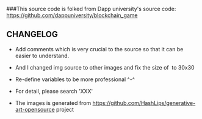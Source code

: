 

###This source code is folked from Dapp university's source code: https://github.com/dappuniversity/blockchain_game

## CHANGELOG
 - Add comments which is very crucial to the source so that it can be easier to understand.

 - And I changed img source to other images and fix the size of <img> to 30x30

 - Re-define variables to be more professional ^-^

 - For detail, please search 'XXX'

 - The images is generated from https://github.com/HashLips/generative-art-opensource project


